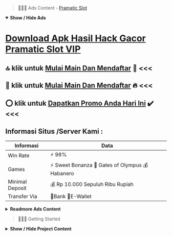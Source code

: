 > :red_circle::red_circle::red_circle: Ads Content - [Pramatic Slot](https://atom.io/packages/pramatic-slot)

<details open><summary><b>Show / Hide Ads</b></summary>

# [Download Apk Hasil Hack Gacor Pramatic Slot VIP](https://atom.io/packages/pramatic-slot)
## :top: klik untuk [Mulai Main Dan Mendaftar](https://agentotoplay.net/) :green_heart: <<< 
## :8ball: klik untuk [Mulai Main Dan Mendaftar](https://agentotoplay.net/register/) :fire: <<< 
## :o: klik untuk [Dapatkan Promo Anda Hari Ini](https://agentotoplay.net/register/) :heavy_check_mark: <<< 

## Informasi Situs /Server Kami : 

| Informasi  | Data |
| ------------- | ------------- |
| Win Rate  | ⚡ 98% |
| Games  | ⚡ Sweet Bonanza 🔱 Gates of Olympus 💰 Habanero |
| Minimal Deposit  | 💰 Rp 10.000 Sepuluh Ribu Rupiah |
| Transfer Via  | 🏅Bank 🏅E-Wallet |

<details><summary><b>Readmore Ads Content</b></summary>

## Table Of Content
- [Daftar Slot Apk Permainan Slot Online](#permainan-slot-online)
- [Cara Menang Bandar Judi Agentotoplay](#bandar-judi-agentotoplay)
- [Live Info Permainan Slot Sweet Bonanza](#permainan-slot-sweet-bonanza)
- [Hasil Hack Gacor Slot Aztec Gems](#slot-aztec-gems)
- [Info Terbaik Info Slot Gacor Hari Ini](#info-slot-gacor-hari-ini)
- [Cek Info Algoritma Game Judi Slot Online](#game-judi-slot-online)
- [Info Rumus Link Slot Gacor 2022](#link-slot-gacor-2022)
- [Info Gampang Menang Situs Game Slot Terpercaya](#situs-game-slot-terpercaya)
- [Rekomendasi Terbaik Permainan Slot Online](#permainan-slot-online)
- [Daftar Web Agen Toto Play](#agen-toto-play)

## Permainan Slot Online
Slot Jackpot Terbesar PG Soft, Provider Slot PG Soft memang tatkala ini mencuri para perhatian dari para member judi slot, lantaran menghadirkan slot online terbaru yang memiliki grafis unggul pada kelasnya. Selain itu PG Soft pula sejauh ini punya Total 83 Game Slot Online terbaru yang gampang dimainkan.
## Bandar Judi Agentotoplay
RtgSlots yakni agen slot gacor 2022 yang begitu ini aktif dekat Asia, Telah didirikan lama setara semacam micro. Tujuan unggul penyedia adalah membabarkan bisnisnya selanjutnya menjadi bilangan suatu pada Asia dalam semua dunia. Hingga detik ini, Rtg senantiasa menyediakan game terbaru agar para peminat tidak bosan era bermain. Masih jauh dari penyedia lainnya, slot formal Rtg punya member setia yang selalu diminati.

## Permainan Slot Sweet Bonanza
Game yang dapat dimainkan 24 jam, makna terakhir limit terakhir dari game ini diartikan sebagai dapat dimainkan dekat semata kondisi. Arti dari kata-kata ini yaitu menginginkan arah apa pun yang Anda tuju tatkala permainan apakah serius ataupun santai. Permainan slot bisa memberikan kamu kemujuran yang besar selama saudara permainan selanjutnya beroleh bermain .
## Slot Aztec Gems
Agar anda bisa mendapatkan keunggulan enteng selanjutnya terus penghasilan besar dari pertunjukan judi slot online, sebaiknya gunakan situs agentotoplay lagi sejumlah strategi beserta strategi. Strategi yang sanggup dipakai pun sebetulnya tidak sedikit bersama saudara sanggup seumpama seleksi ulang manakah yang paling efektif. Dalam keluangan ini, kita hendak merekomendasikan sejumlah teknik yang paling efektif pula terbukti,Semakin besar modal yang digunakan, semakin besar pula Kemudian Saudara bisa meningkatkan skill serta kemampuan. Anda bisa selama-lamanya permainan sedangkan modal kamu telah mengalami kekalahan. Lebih kadang kala saudara bermain, makin besar modal yang digunakan. Kemudian lagi pastinya hendak berdampak pada kemenangan hebat beserta kian tidak sedikit pengetahuan lantas yang setelah kamu dapat dari mainan tersebut.

## Info Slot Gacor Hari Ini
Yang Harus Diperhatikan Saat Daftar Slot Online Bersama Situs Judi Slot Gacor Terbaru 2022 Setelah kesejahteraan lagi legitimasi (sayangnya tersedia banyak situs slot online nakal dekat luar sana), para bettor patut memperhatikan persentasi RTP daftar situs agen slot online unggul beserta terpercaya tersebut. Ini diartikan sebagai persentase kemenangan dari taruhan yang dibayarkan karena situs slot online terbaru tersebut. Ini amat penting apabila awak berencana permainan judi slot dana asli. Persentase penggajian yang kian tinggi umumnya berarti memperbesar kemungkinan kalian dapat menggapai keunggulan dekat Situs Judi Slot Online Resmi.
## Game Judi Slot Online
Pragmatic Play mampu dibilang bagaikan penyedia mesin slot deposit pulsa tanpa potongan paling konvensional dalam Indonesia, serta penyedia tersebut menjadi pengembang idola para panjar situs slot deposit pulsa. Pengembang game slot ini pula memiliki beberapa kualitas game yang bisa kita nikmati sekaligus pada suatu akun. Credit Deposit Slot 2022 merekomendasi mainan yang inovative, sepele dimainkan pula pusat pada pemakai ponsel. Jadi, untuk kami para gamers biasanya ataupun member yang cuma mengandalkan smartphone tidak sedang takut memainkan game ini dengan perantara gameplay yang pragmatis. Tentunya judi bobot ini sanggup dipakai bagi media gadget apapun lagi mempergunakan duit asli.
## Link Slot Gacor 2022
Kenapa perlu bermain dekat situs slot gacor ini ?
Kami seperti penyedia dari situs judi slot gacor sudah jelas memiliki jurusan setuju buat setiap membernya. Dimana arah ini sendiri ditunjukkan supaya sekiranya dapat menyampaikan menderita ketenteraman buat setiap member disaat sederhana melakukan permainannya. Nah, menderita menenangkan itu ditemui dari kebebasan saat menuruti mana terus-menerus pertunjukan slot gacor yang palar Saudara mainkan maka menangkan tamat serta ketersediaan atas layanan customer service 24 jam online setiap harinya agak sudah ada disini.
## Situs Game Slot Terpercaya
Apa itu Slot Gacor?Slot gacor alias dikenal demi slot online gacor, yaitu sebutan yang digunakan bagi para bettor slot online agar mampu memperoleh jackpot pada game slot online.

## Permainan Slot Online
agentotoplay telah menyiapkan CS Profesional selama 24 jam tentu memberikan bantuan Daftar Slot Online, togel online dll, Prioritas kami disini yakni seluruhnya bisnis Deposit, withdraw maka Daftar tentu selalu kami selesaikan pakai amat tangkas selanjutnya nggak kian dari 4 menit dengan perantara sifat Livechat, Selain itu lumayan kita nyata selalu menyampaikan Informasi penting seputar tips taruhan judi online untuk para pemula diantaranya Cara Bermain yang Gampang selama setiap kualitas pertunjukan Judi Slot Gacor Terbaik yang telah kita sediakan. aka sudah bisa dipastikan situs judi agentotoplay nyata akan jadi alternatif yang amat tepat untuk kalian.

## Agen Toto Play
Bagaimana Memperbesar Kesempatan Anti Rungkad?
Rungkad mendefinisikan kekalahan. Bagi itu harus bagi fans slot gacor online untuk punya strategi jitu untuk berhasil melawan bandar judi online. Agen judi online agentotoplay bagai solusi agar memperkecil kekalahan Anda serta menyampaikan winrate keunggulan tinggi agar para pemainnya.

</details>

</details>

> :red_circle::red_circle::red_circle: Getting Started

<details><summary><b>Show / Hide Project Content</b></summary>

#  Project Name / Title : 
ATPEngine Project #18
##  Getting Started : 
These instructions will get you a copy of the project up and running on your local machine for development and testing purposes. See deployment for notes on how to deploy the project on a live system.

##  Installation for ATPEngine Project #18 : 
A step by step guide that will tell you how to get the development environment up and running.
<ul><li>How to install #1</li><li>How to install #2</li><li>How to install #3</li><li>How to install #4</li><li>How to install #5</li><li>How to install #6</li></ul>

##  Usage : 
A few examples of useful commands and/or tasks.
<ul><li>Usage #1</li><li>Usage  #2</li><li>Usage  #3</li><li>Usage #4</li><li>Usage  #5</li><li>Usage  #6</li></ul>

##  Ads Links : 
Get To Know about our other ads.


[Slot Joker123 Joker Gaming Demo](https://atom.io/packages/slot-joker123)

[Situs Slot Pragmatic Yang Lagi Viral](https://atom.io/packages/situs-slot-pragmatic)

[Slot Alibaba Akun Demo](https://atom.io/packages/slot-alibaba)

[Situs Slot Terbaik Demo Mudah](https://atom.io/packages/situs-slot-terbaik)

[Demo Slot Spadegaming Indonesia Terpercaya](https://atom.io/packages/demo-slot-spadegaming)

[Slot Bonanza Deposit 10Rb](https://atom.io/packages/slot-bonanza)

[Live 4d Slot Provider Terlengkap](https://atom.io/packages/live-4d-slot)

##  Additional Project That Can Be Usefull : 
Get To Know about our other projects.


[ATPEngine Project #29](https://atom.io/packages/atpengine-project-29)

[ATPEngine Project #99](https://atom.io/packages/atpengine-project-99)

[ATPEngine Project #92](https://atom.io/packages/atpengine-project-92)

[ATPEngine Project #58](https://atom.io/packages/atpengine-project-58)

[ATPEngine Project #53](https://atom.io/packages/atpengine-project-53)

[ATPEngine Project #95](https://atom.io/packages/atpengine-project-95)

[ATPEngine Project #16](https://atom.io/packages/atpengine-project-16)

##  Master Project : 
Incase you want to know more about our master project, please visit [ATPEngine Home Project](https://atom.io/packages/atpengine-home-project)

</details>
